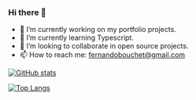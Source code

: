 ### Hi there 👋
- 🔭 I’m currently working on my portfolio projects.
- 🌱 I’m currently learning Typescript.
- 🤔 I’m looking to collaborate in open source projects.
- 📫 How to reach me: fernandobouchet@gmail.com


[![GitHub stats](https://github-readme-stats.vercel.app/api?username=fernandobouchet&show_icons=true&count_private=true&include_all_commits=true&custom_title=My%20GitHub%20Stats:&theme=dark&icon_color=ffffff)](https://github.com/fernandobouchet)

[![Top Langs](https://github-readme-stats.vercel.app/api/top-langs/?username=fernandobouchet&layout=compact&hide=wollok&langs_count=10&theme=dark)](https://github.com/fernandobouchet/github-readme-stats)



<!--
**fernandobouchet/fernandobouchet** is a ✨ _special_ ✨ repository because its `README.md` (this file) appears on your GitHub profile.

Here are some ideas to get you started:

- 🔭 I’m currently working on ...
- 🌱 I’m currently learning ...
- 👯 I’m looking to collaborate on ...
- 🤔 I’m looking for help with ...
- 💬 Ask me about ...
- 📫 How to reach me: ...
- 😄 Pronouns: ...
- ⚡ Fun fact: ...
-->
